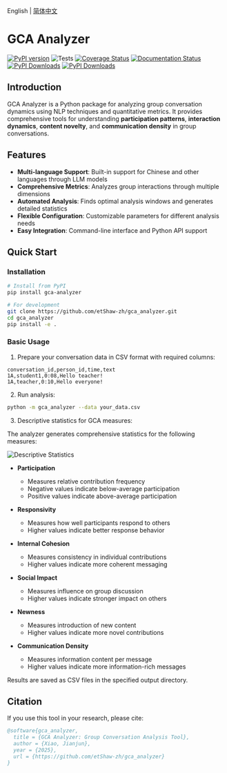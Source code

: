 English | [简体中文](README_zh.md)
# GCA Analyzer

[![PyPI version](https://badge.fury.io/py/gca-analyzer.svg)](https://pypi.org/project/gca-analyzer)
![Tests](https://github.com/etShaw-zh/gca_analyzer/actions/workflows/python-test.yml/badge.svg)
[![Coverage Status](https://codecov.io/gh/etShaw-zh/gca_analyzer/branch/main/graph/badge.svg?token=GLAVYYCD9L)](https://codecov.io/gh/etShaw-zh/gca_analyzer)
[![Documentation Status](https://readthedocs.org/projects/gca-analyzer/badge/?version=latest)](https://gca-analyzer.readthedocs.io/en/latest/?badge=latest)
[![PyPI Downloads](https://static.pepy.tech/badge/gca-analyzer)](https://pepy.tech/projects/gca-analyzer)
[![PyPI Downloads](https://static.pepy.tech/badge/gca-analyzer/month)](https://pepy.tech/projects/gca-analyzer)

## Introduction

GCA Analyzer is a Python package for analyzing group conversation dynamics using NLP techniques and quantitative metrics. It provides comprehensive tools for understanding **participation patterns**, **interaction dynamics**, **content novelty**, and **communication density** in group conversations.

## Features

- **Multi-language Support**: Built-in support for Chinese and other languages through LLM models
- **Comprehensive Metrics**: Analyzes group interactions through multiple dimensions
- **Automated Analysis**: Finds optimal analysis windows and generates detailed statistics
- **Flexible Configuration**: Customizable parameters for different analysis needs
- **Easy Integration**: Command-line interface and Python API support

## Quick Start

### Installation

```bash
# Install from PyPI
pip install gca-analyzer

# For development
git clone https://github.com/etShaw-zh/gca_analyzer.git
cd gca_analyzer
pip install -e .
```

### Basic Usage

1. Prepare your conversation data in CSV format with required columns:
```
conversation_id,person_id,time,text
1A,student1,0:08,Hello teacher!
1A,teacher,0:10,Hello everyone!
```

2. Run analysis:
```bash
python -m gca_analyzer --data your_data.csv
```

3. Descriptive statistics for GCA measures:

The analyzer generates comprehensive statistics for the following measures:

![Descriptive Statistics](/docs/_static/gca_results.jpg)

- **Participation**
   - Measures relative contribution frequency
   - Negative values indicate below-average participation
   - Positive values indicate above-average participation

- **Responsivity**
   - Measures how well participants respond to others
   - Higher values indicate better response behavior

- **Internal Cohesion**
   - Measures consistency in individual contributions
   - Higher values indicate more coherent messaging

- **Social Impact**
   - Measures influence on group discussion
   - Higher values indicate stronger impact on others

- **Newness**
   - Measures introduction of new content
   - Higher values indicate more novel contributions

- **Communication Density**
   - Measures information content per message
   - Higher values indicate more information-rich messages

Results are saved as CSV files in the specified output directory.

## Citation

If you use this tool in your research, please cite:

```bibtex
@software{gca_analyzer,
  title = {GCA Analyzer: Group Conversation Analysis Tool},
  author = {Xiao, Jianjun},
  year = {2025},
  url = {https://github.com/etShaw-zh/gca_analyzer}
}
